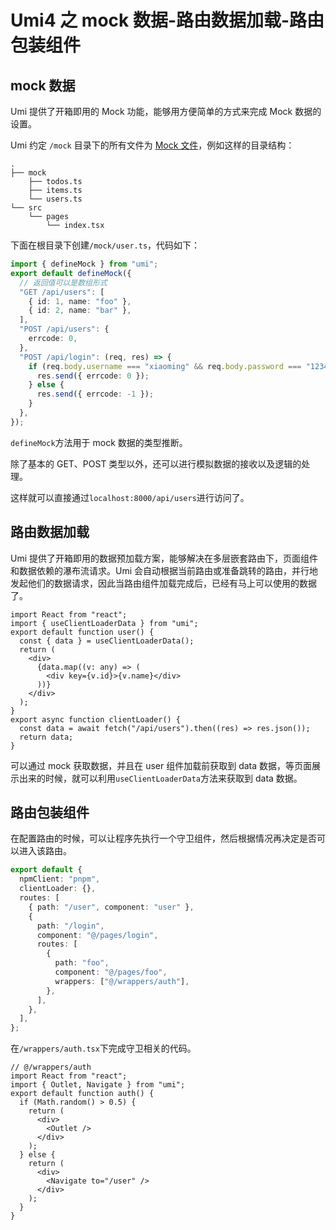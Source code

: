 # Umi4 之 mock 数据-路由数据加载-路由包装组件

## mock 数据

Umi 提供了开箱即用的 Mock 功能，能够用方便简单的方式来完成 Mock 数据的设置。

Umi 约定 `/mock` 目录下的所有文件为 [Mock 文件](https://umijs.org/docs/guides/mock#mock-文件)，例如这样的目录结构：

```shell
.
├── mock
    ├── todos.ts
    ├── items.ts
    └── users.ts
└── src
    └── pages
        └── index.tsx
```

下面在根目录下创建`/mock/user.ts`，代码如下：

```typescript
import { defineMock } from "umi";
export default defineMock({
  // 返回值可以是数组形式
  "GET /api/users": [
    { id: 1, name: "foo" },
    { id: 2, name: "bar" },
  ],
  "POST /api/users": {
    errcode: 0,
  },
  "POST /api/login": (req, res) => {
    if (req.body.username === "xiaoming" && req.body.password === "123456") {
      res.send({ errcode: 0 });
    } else {
      res.send({ errcode: -1 });
    }
  },
});
```

`defineMock`方法用于 mock 数据的类型推断。

除了基本的 GET、POST 类型以外，还可以进行模拟数据的接收以及逻辑的处理。

这样就可以直接通过`localhost:8000/api/users`进行访问了。

## 路由数据加载

Umi 提供了开箱即用的数据预加载方案，能够解决在多层嵌套路由下，页面组件和数据依赖的瀑布流请求。Umi 会自动根据当前路由或准备跳转的路由，并行地发起他们的数据请求，因此当路由组件加载完成后，已经有马上可以使用的数据了。

```tsx
import React from "react";
import { useClientLoaderData } from "umi";
export default function user() {
  const { data } = useClientLoaderData();
  return (
    <div>
      {data.map((v: any) => (
        <div key={v.id}>{v.name}</div>
      ))}
    </div>
  );
}
export async function clientLoader() {
  const data = await fetch("/api/users").then((res) => res.json());
  return data;
}
```

可以通过 mock 获取数据，并且在 user 组件加载前获取到 data 数据，等页面展示出来的时候，就可以利用`useClientLoaderData`方法来获取到 data 数据。

## 路由包装组件

在配置路由的时候，可以让程序先执行一个守卫组件，然后根据情况再决定是否可以进入该路由。

```typescript
export default {
  npmClient: "pnpm",
  clientLoader: {},
  routes: [
    { path: "/user", component: "user" },
    {
      path: "/login",
      component: "@/pages/login",
      routes: [
        {
          path: "foo",
          component: "@/pages/foo",
          wrappers: ["@/wrappers/auth"],
        },
      ],
    },
  ],
};
```

在`/wrappers/auth.tsx`下完成守卫相关的代码。

```tsx
// @/wrappers/auth
import React from "react";
import { Outlet, Navigate } from "umi";
export default function auth() {
  if (Math.random() > 0.5) {
    return (
      <div>
        <Outlet />
      </div>
    );
  } else {
    return (
      <div>
        <Navigate to="/user" />
      </div>
    );
  }
}
```

